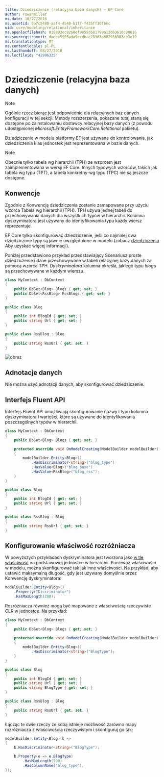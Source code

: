 ```yaml
---
title: Dziedziczenie (relacyjna baza danych) — EF Core
author: rowanmiller
ms.date: 10/27/2016
ms.assetid: 9a7c5488-aaf4-4b40-b1ff-f435ff30f6ec
uid: core/modeling/relational/inheritance
ms.openlocfilehash: 019893ec8268ef9e59d581799a13d63610c80616
ms.sourcegitcommit: dadee5905ada9ecdbae28363a682950383ce3e10
ms.translationtype: MT
ms.contentlocale: pl-PL
ms.lasthandoff: 08/27/2018
ms.locfileid: "42996325"
---
```

# <a name="inheritance-relational-database"></a>Dziedziczenie (relacyjna baza danych)

> [!NOTE]  
> Ogólnie rzecz biorąc jest odpowiednie dla relacyjnych baz danych konfiguracji w tej sekcji. Metody rozszerzenia, pokazane tutaj staną się dostępne po zainstalowaniu dostawcy relacyjnej bazy danych (z powodu udostępnionej *Microsoft.EntityFrameworkCore.Relational* pakietu).

Dziedziczenie w modelu platformy EF jest używane do kontrolowania, jak dziedziczenia klas jednostek jest reprezentowana w bazie danych.

> [!NOTE]  
> Obecnie tylko tabela wg hierarchii (TPH) ze wzorcem jest zaimplementowana w wersji EF Core. Innych typowych wzorców, takich jak tabela wg typu (TPT), a tabela konkretny-wg typu (TPC) nie są jeszcze dostępne.

## <a name="conventions"></a>Konwencje

Zgodnie z Konwencją dziedziczenia zostanie zamapowane przy użyciu wzorca Tabela wg hierarchii (TPH). TPH używa jednej tabeli do przechowywania danych dla wszystkich typów w hierarchii. Kolumna dyskryminatora jest używany do identyfikowania typu każdy wiersz reprezentuje.

EF Core tylko skonfigurować dziedziczenie, jeśli co najmniej dwa dziedziczone typy są jawnie uwzględnione w modelu (zobacz [dziedziczenia](../inheritance.md) Aby uzyskać więcej informacji).

Poniżej przedstawiono przykład przedstawiający Scenariusz proste dziedziczenie i dane przechowywane w tabeli relacyjnej bazy danych za pomocą wzorca TPH. *Dyskryminatora* kolumna określa, jakiego typu *blogu* są przechowywane w każdym wierszu.

<!-- [!code-csharp[Main](samples/core/relational/Modeling/Conventions/Samples/InheritanceDbSets.cs)] -->
``` csharp
class MyContext : DbContext
{
    public DbSet<Blog> Blogs { get; set; }
    public DbSet<RssBlog> RssBlogs { get; set; }
}

public class Blog
{
    public int BlogId { get; set; }
    public string Url { get; set; }
}

public class RssBlog : Blog
{
    public string RssUrl { get; set; }
}
```

![obraz](_static/inheritance-tph-data.png)

## <a name="data-annotations"></a>Adnotacje danych

Nie można użyć adnotacji danych, aby skonfigurować dziedziczenie.

## <a name="fluent-api"></a>Interfejs Fluent API

Interfejs Fluent API umożliwiają skonfigurowanie nazwy i typu kolumna dyskryminatora i wartości, które są używane do identyfikowania poszczególnych typów w hierarchii.

<!-- [!code-csharp[Main](samples/core/relational/Modeling/FluentAPI/Samples/InheritanceTPHDiscriminator.cs?highlight=7,8,9,10)] -->
``` csharp
class MyContext : DbContext
{
    public DbSet<Blog> Blogs { get; set; }

    protected override void OnModelCreating(ModelBuilder modelBuilder)
    {
        modelBuilder.Entity<Blog>()
            .HasDiscriminator<string>("blog_type")
            .HasValue<Blog>("blog_base")
            .HasValue<RssBlog>("blog_rss");
    }
}

public class Blog
{
    public int BlogId { get; set; }
    public string Url { get; set; }
}

public class RssBlog : Blog
{
    public string RssUrl { get; set; }
}
```

## <a name="configuring-the-discriminator-property"></a>Konfigurowanie właściwość rozróżniacza

W powyższych przykładach dyskryminatora jest tworzona jako [w tle właściwość](xref:core/modeling/shadow-properties) na podstawowej jednostce w hierarchii. Ponieważ właściwości w modelu, można skonfigurować tak jak inne właściwości. Na przykład, aby ustawić maksymalną długość, gdy jest używany domyślnie przez Konwencję dyskryminatora:

```C#
modelBuilder.Entity<Blog>()
    .Property("Discriminator")
    .HasMaxLength(200);
```

Rozróżniacza również mogą być mapowane z właściwością rzeczywiste CLR w jednostce. Na przykład:
```C#
class MyContext : DbContext
{
    public DbSet<Blog> Blogs { get; set; }

    protected override void OnModelCreating(ModelBuilder modelBuilder)
    {
        modelBuilder.Entity<Blog>()
            .HasDiscriminator<string>("BlogType");
    }
}

public class Blog
{
    public int BlogId { get; set; }
    public string Url { get; set; }
    public string BlogType { get; set; }
}

public class RssBlog : Blog
{
    public string RssUrl { get; set; }
}
```

Łącząc te dwie rzeczy ze sobą istnieje możliwość zarówno mapy rozróżniacza z właściwością rzeczywistym i skonfiguruj go tak:
```C#
modelBuilder.Entity<Blog>(b =>
{
    b.HasDiscriminator<string>("BlogType");

    b.Property(e => e.BlogType)
        .HasMaxLength(200)
        .HasColumnName("blog_type");
});
```
